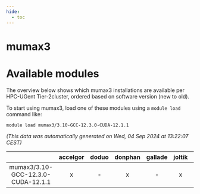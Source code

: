 ```yaml
---
hide:
  - toc
---
```


mumax3
======

# Available modules


The overview below shows which mumax3 installations are available per HPC-UGent Tier-2cluster, ordered based on software version (new to old).

To start using mumax3, load one of these modules using a `module load` command like:

```shell
module load mumax3/3.10-GCC-12.3.0-CUDA-12.1.1
```

*(This data was automatically generated on Wed, 04 Sep 2024 at 13:22:07 CEST)*  

| |accelgor|doduo|donphan|gallade|joltik|shinx|skitty|
| :---: | :---: | :---: | :---: | :---: | :---: | :---: | :---: |
|mumax3/3.10-GCC-12.3.0-CUDA-12.1.1|x|-|x|-|x|-|-|
